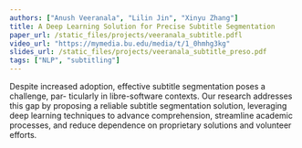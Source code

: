 ```yaml
---
authors: ["Anush Veeranala", "Lilin Jin", "Xinyu Zhang"]
title: A Deep Learning Solution for Precise Subtitle Segmentation
paper_url: /static_files/projects/veeranala_subtitle.pdfl
video_url: "https://mymedia.bu.edu/media/t/1_0hmhg3kg"
slides_url: /static_files/projects/veeranala_subtitle_preso.pdf
tags: ["NLP", "subtitling"]
---
```


Despite increased adoption, effective subtitle segmentation poses a challenge, par-
ticularly in libre-software contexts. Our research addresses this gap by proposing a
reliable subtitle segmentation solution, leveraging deep learning techniques to advance
comprehension, streamline academic processes, and reduce dependence on proprietary
solutions and volunteer efforts.
